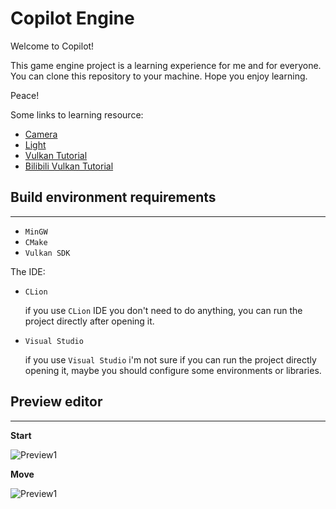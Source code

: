 # Copilot Engine

Welcome to Copilot!

This game engine project is a learning experience for me and for everyone. 
You can clone this repository to your machine. Hope you enjoy learning.

Peace!

Some links to learning resource:

- [Camera](https://learnopengl-cn.github.io/01%20Getting%20started/09%20Camera/)
- [Light](https://learnopengl-cn.github.io/02%20Lighting/01%20Colors/)
- [Vulkan Tutorial](https://geek-docs.com/vulkan)
- [Bilibili Vulkan Tutorial](https://www.bilibili.com/video/BV1Vu411R7cb/?spm_id_from=333.337.search-card.all.click)

## Build environment requirements

------------

- `MinGW`
- `CMake`
- `Vulkan SDK`

The IDE:

- `CLion`

    if you use `CLion` IDE you don't need to do anything, you can run the project directly after opening it.

- `Visual Studio`

    if you use `Visual Studio` i'm not sure if you can run the project directly opening it, maybe you should configure some environments or libraries. 

## Preview editor

-----------

**Start**

![Preview1](https://github.com/vcredent/copilot/blob/master/document/references/editor-preview-1.png)

**Move**

![Preview1](https://github.com/vcredent/copilot/blob/master/document/references/editor-preview-2.png)

